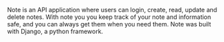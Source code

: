 Note is an API application where users can login, create, read, update and delete notes.
With note you you keep track of your note and information safe, and you can always get them when you need them.
Note was built with Django, a python framework.
